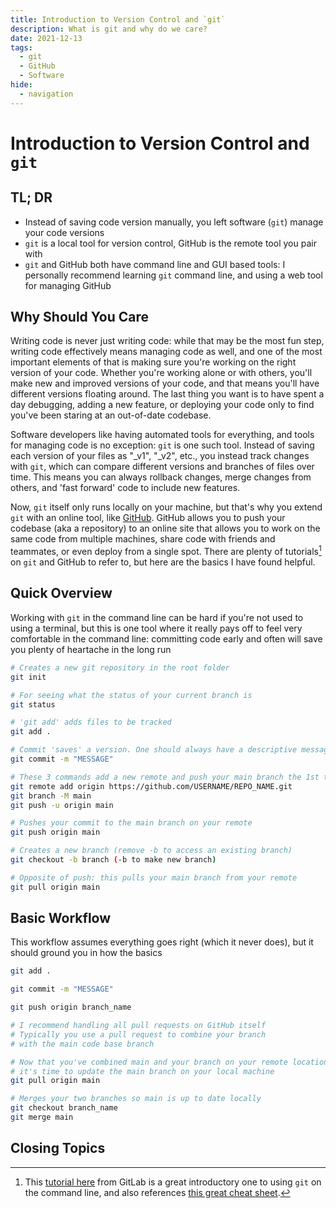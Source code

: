 ```yaml
---
title: Introduction to Version Control and `git`
description: What is git and why do we care?
date: 2021-12-13
tags:
  - git
  - GitHub
  - Software
hide:
  - navigation
---
```


# Introduction to Version Control and `git`

## TL; DR

- Instead of saving code version manually, you left software (`git`) manage your code versions
- `git` is a local tool for version control, GitHub is the remote tool you pair with
- `git` and GitHub both have command line and GUI based tools: I personally recommend learning `git` command line, and using a web tool for managing GitHub

## Why Should You Care

Writing code is never just writing code: while that may be the most fun step, writing code effectively means managing code as well, and one of the most important elements of that is making sure you're working on the right version of your code. Whether you're working alone or with others, you'll make new and improved versions of your code, and that means you'll have different versions floating around. The last thing you want is to have spent a day debugging, adding a new feature, or deploying your code only to find you've been staring at an out-of-date codebase.

Software developers like having automated tools for everything, and tools for managing code is no exception: `git` is one such tool. Instead of saving each version of your files as "\_v1", "\_v2", etc., you instead track changes with `git`, which can compare different versions and branches of files over time. This means you can always rollback changes, merge changes from others, and 'fast forward' code to include new features.

Now, `git` itself only runs locally on your machine, but that's why you extend `git` with an online tool, like <a href='https://github.com/' target='_blank'>GitHub</a>. GitHub allows you to push your codebase (aka a repository) to an online site that allows you to work on the same code from multiple machines, share code with friends and teammates, or even deploy from a single spot. There are plenty of tutorials[^1] on `git` and GitHub to refer to, but here are the basics I have found helpful.

## Quick Overview

Working with `git` in the command line can be hard if you're not used to using a terminal, but this is one tool where it really pays off to feel very comfortable in the command line: committing code early and often will save you plenty of heartache in the long run

```bash title="Basic git commands"
# Creates a new git repository in the root folder
git init

# For seeing what the status of your current branch is
git status

# 'git add' adds files to be tracked
git add .

# Commit 'saves' a version. One should always have a descriptive message
git commit -m "MESSAGE"

# These 3 commands add a new remote and push your main branch the 1st time
git remote add origin https://github.com/USERNAME/REPO_NAME.git
git branch -M main
git push -u origin main

# Pushes your commit to the main branch on your remote
git push origin main

# Creates a new branch (remove -b to access an existing branch)
git checkout -b branch (-b to make new branch)

# Opposite of push: this pulls your main branch from your remote
git pull origin main
```

## Basic Workflow

This workflow assumes everything goes right (which it never does), but it should ground you in how the basics

```bash title="Basic git workflow"
git add .

git commit -m "MESSAGE"

git push origin branch_name

# I recommend handling all pull requests on GitHub itself
# Typically you use a pull request to combine your branch
# with the main code base branch

# Now that you've combined main and your branch on your remote location,
# it's time to update the main branch on your local machine
git pull origin main

# Merges your two branches so main is up to date locally
git checkout branch_name
git merge main
```

## Closing Topics

[^1]: This <a href="https://docs.gitlab.com/ee/gitlab-basics/start-using-git.html" target="_blank">tutorial here</a> from GitLab is a great introductory one to using `git` on the command line, and also references <a href='https://about.gitlab.com/images/press/git-cheat-sheet.pdf' target='_blank'>this great cheat sheet</a>.

